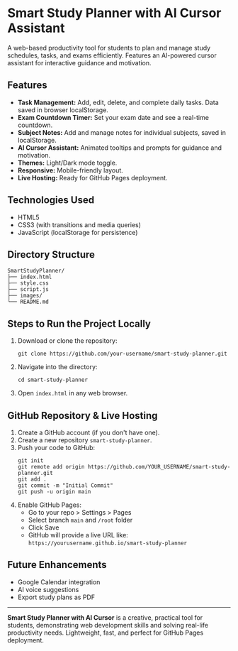 # Smart Study Planner with AI Cursor Assistant

A web-based productivity tool for students to plan and manage study schedules, tasks, and exams efficiently. Features an AI-powered cursor assistant for interactive guidance and motivation.

## Features
- **Task Management:** Add, edit, delete, and complete daily tasks. Data saved in browser localStorage.
- **Exam Countdown Timer:** Set your exam date and see a real-time countdown.
- **Subject Notes:** Add and manage notes for individual subjects, saved in localStorage.
- **AI Cursor Assistant:** Animated tooltips and prompts for guidance and motivation.
- **Themes:** Light/Dark mode toggle.
- **Responsive:** Mobile-friendly layout.
- **Live Hosting:** Ready for GitHub Pages deployment.

## Technologies Used
- HTML5
- CSS3 (with transitions and media queries)
- JavaScript (localStorage for persistence)

## Directory Structure
```
SmartStudyPlanner/
├── index.html
├── style.css
├── script.js
├── images/
└── README.md
```

## Steps to Run the Project Locally
1. Download or clone the repository:
   ```
   git clone https://github.com/your-username/smart-study-planner.git
   ```
2. Navigate into the directory:
   ```
   cd smart-study-planner
   ```
3. Open `index.html` in any web browser.

## GitHub Repository & Live Hosting
1. Create a GitHub account (if you don't have one).
2. Create a new repository `smart-study-planner`.
3. Push your code to GitHub:
   ```
   git init
   git remote add origin https://github.com/YOUR_USERNAME/smart-study-planner.git
   git add .
   git commit -m "Initial Commit"
   git push -u origin main
   ```
4. Enable GitHub Pages:
   - Go to your repo > Settings > Pages
   - Select branch `main` and `/root` folder
   - Click Save
   - GitHub will provide a live URL like:
     `https://yourusername.github.io/smart-study-planner`

## Future Enhancements
- Google Calendar integration
- AI voice suggestions
- Export study plans as PDF

---

**Smart Study Planner with AI Cursor** is a creative, practical tool for students, demonstrating web development skills and solving real-life productivity needs. Lightweight, fast, and perfect for GitHub Pages deployment. 